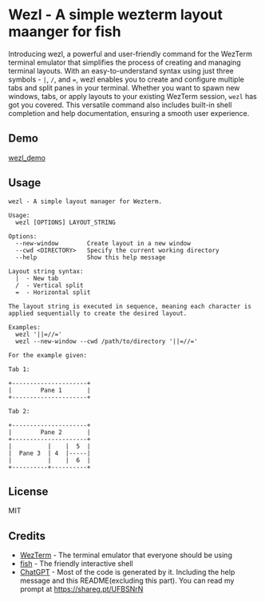 # Wezl - A simple wezterm layout maanger for fish

Introducing wezl, a powerful and user-friendly command for the WezTerm terminal emulator that simplifies the process of creating and managing terminal layouts. With an easy-to-understand syntax using just three symbols - `|`, `/`, and `=`, wezl enables you to create and configure multiple tabs and split panes in your terminal. Whether you want to spawn new windows, tabs, or apply layouts to your existing WezTerm session, `wezl` has got you covered. This versatile command also includes built-in shell completion and help documentation, ensuring a smooth user experience.

## Demo

[wezl_demo](./docs/media/wezl_demo.mp4)

## Usage

```fish
wezl - A simple layout manager for Wezterm.

Usage:
  wezl [OPTIONS] LAYOUT_STRING

Options:
  --new-window        Create layout in a new window
  --cwd <DIRECTORY>   Specify the current working directory
  --help              Show this help message

Layout string syntax:
  |  - New tab
  /  - Vertical split
  =  - Horizontal split

The layout string is executed in sequence, meaning each character is applied sequentially to create the desired layout.

Examples:
  wezl '||=//='
  wezl --new-window --cwd /path/to/directory '||=//='

For the example given:

Tab 1:

+---------------------+
|        Pane 1       |
+---------------------+

Tab 2:

+---------------------+
|        Pane 2       |
+---------------------+
|          |    |  5  |
|  Pane 3  | 4  |-----|
|          |    |  6  |
+----------+----------+
```

## License

MIT

## Credits

- [WezTerm](https://wezfurlong.org/wezterm/) - The terminal emulator that everyone should be using
- [fish](https://fishshell.com/) - The friendly interactive shell
- [ChatGPT](https://chat.openai.com/chat) - Most of the code is generated by it. Including the help message and this README(excluding this part). You can read my prompt at <https://shareg.pt/UFBSNrN>
